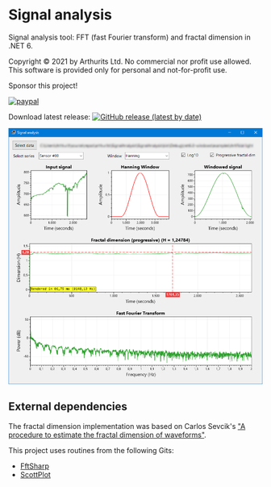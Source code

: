 # Signal analysis
Signal analysis tool: FFT (fast Fourier transform) and fractal dimension in .NET 6.

Copyright © 2021 by Arthurits Ltd. No commercial nor profit use allowed. This software is provided only for personal and not-for-profit use.

Sponsor this project!

[![paypal](https://www.paypalobjects.com/en_US/i/btn/btn_donateCC_LG.gif)](https://www.paypal.com/paypalme/ArthuritsLtd)

Download latest release: [![GitHub release (latest by date)](https://img.shields.io/github/v/release/arthurits/SignalAnalysis?include_prereleases)](https://github.com/arthurits/SignalAnalysis/releases)

![Screenshot](/SignalAnalysis/images/screenshot.png?raw=true "SignalAnalysis GUI")

## External dependencies
The fractal dimension implementation was based on Carlos Sevcik's ["A procedure to estimate the fractal dimension of waveforms"](https://arxiv.org/abs/1003.5266).

This project uses routines from the following Gits:
* [FftSharp](https://github.com/swharden/FftSharp)
* [ScottPlot](https://github.com/ScottPlot/ScottPlot)
